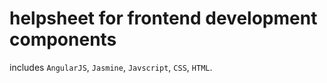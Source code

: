 # helpsheet for frontend development components

includes `AngularJS`, `Jasmine`, `Javscript`, `CSS`, `HTML`.